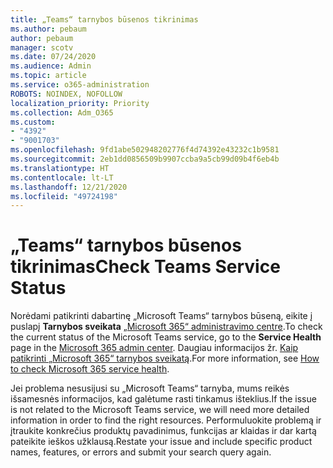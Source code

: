 ```yaml
---
title: „Teams“ tarnybos būsenos tikrinimas
ms.author: pebaum
author: pebaum
manager: scotv
ms.date: 07/24/2020
ms.audience: Admin
ms.topic: article
ms.service: o365-administration
ROBOTS: NOINDEX, NOFOLLOW
localization_priority: Priority
ms.collection: Adm_O365
ms.custom:
- "4392"
- "9001703"
ms.openlocfilehash: 9fd1abe502948202776f4d74392e43232c1b9581
ms.sourcegitcommit: 2eb1dd0856509b9907ccba9a5cb99d09b4f6eb4b
ms.translationtype: HT
ms.contentlocale: lt-LT
ms.lasthandoff: 12/21/2020
ms.locfileid: "49724198"
---
```

# <a name="check-teams-service-status"></a><span data-ttu-id="5c3de-102">„Teams“ tarnybos būsenos tikrinimas</span><span class="sxs-lookup"><span data-stu-id="5c3de-102">Check Teams Service Status</span></span>

<span data-ttu-id="5c3de-103">Norėdami patikrinti dabartinę „Microsoft Teams“ tarnybos būseną, eikite į puslapį **Tarnybos sveikata** [„Microsoft 365“ administravimo centre](https://go.microsoft.com/fwlink/p/?linkid=2024339).</span><span class="sxs-lookup"><span data-stu-id="5c3de-103">To check the current status of the Microsoft Teams service, go to the **Service Health** page in the [Microsoft 365 admin center](https://go.microsoft.com/fwlink/p/?linkid=2024339).</span></span> <span data-ttu-id="5c3de-104">Daugiau informacijos žr. [Kaip patikrinti „Microsoft 365“ tarnybos sveikatą](https://docs.microsoft.com/office365/enterprise/view-service-health).</span><span class="sxs-lookup"><span data-stu-id="5c3de-104">For more information, see [How to check Microsoft 365 service health](https://docs.microsoft.com/office365/enterprise/view-service-health).</span></span>

<span data-ttu-id="5c3de-105">Jei problema nesusijusi su „Microsoft Teams“ tarnyba, mums reikės išsamesnės informacijos, kad galėtume rasti tinkamus išteklius.</span><span class="sxs-lookup"><span data-stu-id="5c3de-105">If the issue is not related to the Microsoft Teams service, we will need more detailed information in order to find the right resources.</span></span> <span data-ttu-id="5c3de-106">Performuluokite problemą ir įtraukite konkrečius produktų pavadinimus, funkcijas ar klaidas ir dar kartą pateikite ieškos užklausą.</span><span class="sxs-lookup"><span data-stu-id="5c3de-106">Restate your issue and include specific product names, features, or errors and submit your search query again.</span></span>
